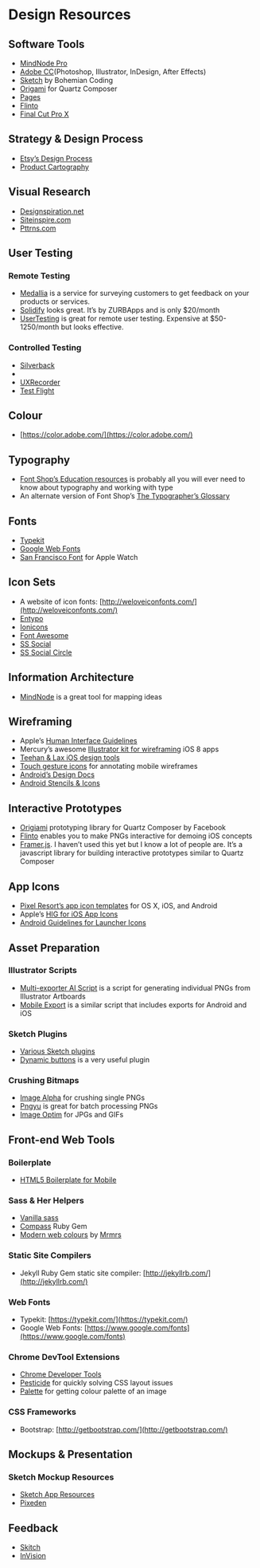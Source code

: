 # Design Resources

## Software Tools

- [MindNode Pro](http://mindnode.com/)
- [Adobe CC](https://www.adobe.com/creativecloud.html)(Photoshop, Illustrator, InDesign, After Effects)
- [Sketch](http://bohemiancoding.com/sketch/) by Bohemian Coding
- [Origami](https://facebook.github.io/origami/) for Quartz Composer
- [Pages](https://www.apple.com/ca/mac/pages/)
- [Flinto](https://www.flinto.com/)
- [Final Cut Pro X](https://www.apple.com/ca/final-cut-pro/)

## Strategy & Design Process

- [Etsy’s Design Process](http://thebadprince.svbtle.com/design-process)
- [Product Cartography](http://www.uxbooth.com/articles/designing-digital-strategies-part-1-cartography/)

## Visual Research

- [Designspiration.net](http://designspiration.net/)
- [Siteinspire.com](http://www.siteinspire.com/)
- [Pttrns.com](http://www.pttrns.com/)

## User Testing

### Remote Testing

- [Medallia](http://www.medallia.com/) is a service for surveying customers to get feedback on your products or services.
- [Solidify](http://www.solidifyapp.com/) looks great. It’s by ZURBApps and is only $20/month
- [UserTesting](http://www.usertesting.com/) is great for remote user testing. Expensive at $50-1250/month but looks effective.

### Controlled Testing

- [Silverback](http://silverbackapp.com/)
- [](Reflector)
- [UXRecorder](http://www.uxrecorder.com/)
- [Test Flight](T e s t F l i g h t )

## Colour

- [https://color.adobe.com/](https://color.adobe.com/)

## Typography

- [Font Shop’s Education resources](http://classic.fontshop.com/education/) is probably all you will ever need to know about typography and working with type
- An alternate version of Font Shop’s [The Typographer’s Glossary](https://playtype.com/about/typefaces/glossary)

## Fonts

- [Typekit](https://typekit.com/)
- [Google Web Fonts](https://www.google.com/fonts)
- [San Francisco Font](https://github.com/wellsriley/YosemiteSanFranciscoFont) for Apple Watch

## Icon Sets

- A website of icon fonts:
[http://weloveiconfonts.com/](http://weloveiconfonts.com/)
- [Entypo](http://www.entypo.com/)
- [Ionicons](http://ionicons.com/)
- [Font Awesome](http://fontawesome.io/)
- [SS Social](https://symbolset.com/icons/social-regular)
- [SS Social Circle](https://symbolset.com/icons/social-circle)

## Information Architecture

- [MindNode](http://mindnode.com/) is a great tool for mapping ideas

## Wireframing

- Apple’s [Human Interface Guidelines](https://developer.apple.com/library/ios/documentation/UserExperience/Conceptual/MobileHIG/index.html)
- Mercury’s awesome [Illustrator kit for wireframing](http://mercury.io/blog/ios-8-illustrator-vector-ui-kit-update) iOS 8 apps
- [Teehan & Lax iOS design tools](http://www.teehanlax.com/tools/)
- [Touch gesture icons](http://www.mobiletuxedo.com/touch-gesture-icons/) for annotating mobile wireframes
- [Android’s Design Docs](https://developer.android.com/design/index.html)
- [Android Stencils & Icons](https://developer.android.com/design/downloads/index.html)

## Interactive Prototypes

- [Origiami](https://facebook.github.io/origami/) prototyping library for Quartz Composer by Facebook
- [Flinto](https://www.flinto.com/) enables you to make PNGs interactive for demoing iOS concepts
- [Framer.js](http://framerjs.com/). I haven’t used this yet but I know a lot of people are. It’s a javascript library for building interactive prototypes similar to Quartz Composer

## App Icons

- [Pixel Resort’s app icon templates](http://appicontemplate.com/) for OS X, iOS, and Android
- Apple’s [HIG for iOS App Icons](https://developer.apple.com/library/ios/documentation/UserExperience/Conceptual/MobileHIG/AppIcons.html)
- [Android Guidelines for Launcher Icons](https://developer.android.com/design/style/iconography.html#launcher)

## Asset Preparation

### Illustrator Scripts

- [Multi-exporter AI Script](http://www.ericson.net/content/2012/02/multiexporter-multiple-resolutions/) is a script for generating individual PNGs from Illustrator Artboards
- [Mobile Export](https://github.com/austynmahoney/mobile-export-scripts-illustrator) is a similar script that includes exports for Android and iOS

### Sketch Plugins

- [Various Sketch plugins](https://github.com/sketchplugins/plugin-directory)
- [Dynamic buttons](https://github.com/ddwht/sketch-dynamic-button) is a very useful plugin

### Crushing Bitmaps

- [Image Alpha](http://pngmini.com/) for crushing single PNGs
- [Pngyu](http://nukesaq88.github.io/Pngyu/) is great for batch processing PNGs
- [Image Optim](https://imageoptim.com/) for JPGs and GIFs

## Front-end Web Tools

### Boilerplate

- [HTML5 Boilerplate for Mobile](https://github.com/h5bp/mobile-boilerplate)

### Sass & Her Helpers
- [Vanilla sass](http://sass-lang.com/)
- [Compass](http://compass-style.org/) Ruby Gem
- [Modern web colours](http://clrs.cc/) by [Mrmrs](http://mrmrs.cc/)

### Static Site Compilers

- Jekyll Ruby Gem static site compiler: [http://jekyllrb.com/](http://jekyllrb.com/)

### Web Fonts
- Typekit: [https://typekit.com/](https://typekit.com/)
- Google Web Fonts: [https://www.google.com/fonts](https://www.google.com/fonts)

### Chrome DevTool Extensions

- [Chrome Developer Tools](https://developer.chrome.com/devtools)
- [Pesticide](http://pesticide.io/) for quickly solving CSS layout issues
- [Palette](http://pesticide.io/) for getting colour palette of an image

### CSS Frameworks
- Bootstrap: [http://getbootstrap.com/](http://getbootstrap.com/)

## Mockups & Presentation

### Sketch Mockup Resources

- [Sketch App Resources](http://www.sketchappsources.com/category/device.html)
- [Pixeden](http://www.pixeden.com/psd-mock-up-templates)

## Feedback

- [Skitch](https://evernote.com/skitch/)
- [InVision](http://www.invisionapp.com/)